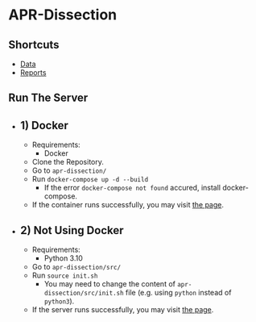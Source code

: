 # APR-Dissection

## Shortcuts
- [Data](https://github.com/APRTSM/apr-dissection/tree/main/src/dissection/data)
- [Reports](https://github.com/APRTSM/apr-dissection/blob/main/benchmarks.md)

## Run The Server
- ## 1) Docker
  - Requirements:
    - Docker
  - Clone the Repository.
  - Go to `apr-dissection/`
  - Run `docker-compose up -d --build`
    - If the error `docker-compose not found` accured, install docker-compose.
  - If the container runs successfully, you may visit [the page](http://0.0.0.0:8000/dissection/).
 
- ## 2) Not Using Docker
  - Requirements:
    - Python 3.10
  - Go to `apr-dissection/src/`
  - Run `source init.sh`
    - You may need to change the content of `apr-dissection/src/init.sh` file (e.g. using `python` instead of `python3`).
  - If the server runs successfully, you may visit [the page](http://127.0.0.1:8000/dissection/).
